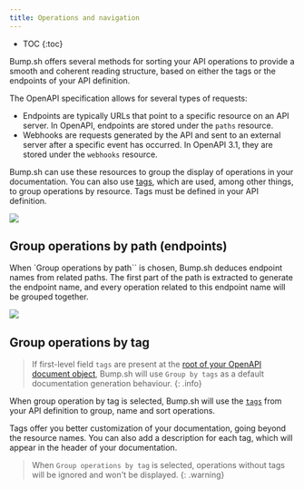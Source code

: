 ```yaml
---
title: Operations and navigation
---
```


- TOC
{:toc}

Bump.sh offers several methods for sorting your API operations to provide a smooth and coherent reading structure, based on either the tags or the endpoints of your API definition.

The OpenAPI specification allows for several types of requests:

- Endpoints are typically URLs that point to a specific resource on an API server. In OpenAPI, endpoints are stored under the `paths` resource.
- Webhooks are requests generated by the API and sent to an external server after a specific event has occurred. In OpenAPI 3.1, they are stored under the `webhooks` resource.

Bump.sh can use these resources to group the display of operations in your documentation. You can also use [tags](https://spec.openapis.org/oas/v3.1.0#tag-object), which are used, among other things, to group operations by resource. Tags must be defined in your API definition.

![](/images/help/operations.png)

## Group operations by path (endpoints)

When `Group operations by path`` is chosen, Bump.sh deduces endpoint names from related paths. The first part of the path is extracted to generate the endpoint name, and every operation related to this endpoint name will be grouped together.

![](/images/help/group-by-path.png)

## Group operations by tag

> If first-level field `tags` are present at the [root of your OpenAPI document object](https://github.com/OAI/OpenAPI-Specification/blob/master/versions/3.0.3.md#openapi-object), Bump.sh will use `Group by tags` as a default documentation generation behaviour.
{: .info}

When group operation by tag is selected, Bump.sh will use the [`tags`](https://spec.openapis.org/oas/v3.1.0#tag-object) from your API definition to group, name and sort operations.

Tags offer you better customization of your documentation, going beyond the resource names. You can also add a description for each tag, which will appear in the header of your documentation.

> When `Group operations by tag` is selected, operations without tags will be ignored and won't be displayed.
{: .warning}